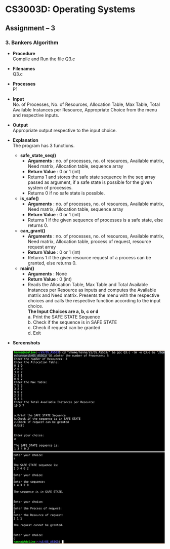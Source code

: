 # CS3003D: Operating Systems

## Assignment – 3

### 3. Bankers Algorithm

- **Procedure**  
  Compile and Run the file Q3.c
- **Filenames**  
  Q3.c
- **Processes**  
  P1
- **Input**  
  No. of Processes, No. of Resources, Allocation Table, Max Table, Total Available Instances per Resource, Appropriate Choice from the menu and respective inputs.
- **Output**  
  Appropriate output respective to the input choice.
- **Explanation**  
  The program has 3 functions.

  - **safe_state_seq()**
    - **Arguments** : no. of processes, no. of resources, Available matrix, Need matrix, Allocation table, sequence array
    - **Return Value** : 0 or 1 (int)
    - Returns 1 and stores the safe state sequence in the seq array passed as argument, if a safe state is possible for the given system of processes.
    - Returns 0 if no safe state is possible.
  - **is_safe()**
    - **Arguments** : no. of processes, no. of resources, Available matrix, Need matrix, Allocation table, sequence array
    - **Return Value** : 0 or 1 (int)
    - Returns 1 if the given sequence of processes is a safe state, else returns 0.
  - **can_grant()**
    - **Arguments** : no. of processes, no. of resources, Available matrix, Need matrix, Allocation table, process of request, resource request array
    - **Return Value** : 0 or 1 (int)
    - Returns 1 if the given resource request of a process can be granted, else returns 0.
  - **main()**
    - **Arguments** : None
    - **Return Value** : 0 (int)
    - Reads the Allocation Table, Max Table and Total Available Instances per Resource as inputs and computes the Available matrix and Need matrix. Presents the menu with the respective choices and calls the respective function according to the input choice.  
      **The Input Choices are a, b, c or d**  
       a. Print the SAFE STATE Sequence  
       b. Check if the sequence is in SAFE STATE  
       c. Check if request can be granted  
       d. Exit

- **Screenshots**  
  &nbsp;  
  ![Q3_a](/Q3/Q3_a.jpeg)  
  ![Q3_b](/Q3/Q3_b.jpeg)
